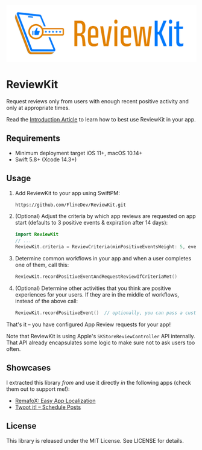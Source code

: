 
<p align="center">
    <img src="https://github.com/FlineDev/ReviewKit/blob/main/Logo.png?raw=true" width=800>
</p>

# ReviewKit

Request reviews only from users with enough recent positive activity and only at appropriate times.

Read the [Introduction Article](https://www.fline.dev/introducing-reviewkit/?ref=github.com) to learn how to best use ReviewKit in your app.

## Requirements

* Minimum deployment target iOS 11+, macOS 10.14+
* Swift 5.8+ (Xcode 14.3+) 


## Usage

1. Add ReviewKit to your app using SwiftPM:
   
   ```
   https://github.com/FlineDev/ReviewKit.git
   ```

2. (Optional) Adjust the criteria by which app reviews are requested on app start (defaults to 3 positive events & expiration after 14 days):

   ```Swift
   import ReviewKit
   // ...
   ReviewKit.criteria = ReviewCriteria(minPositiveEventsWeight: 5, eventsExpireAfterDays: 30)
   ```

3. Determine common workflows in your app and when a user completes one of them, call this:

   ```Swift
   ReviewKit.recordPositiveEventAndRequestReviewIfCriteriaMet()
   ```

4. (Optional) Determine other activities that you think are positive experiences for your users. If they are in the middle of workflows, instead of the above call:

   ```Swift
   ReviewKit.recordPositiveEvent()  // optionally, you can pass a custom `weight` parameter, defaults to 1
   ```

That's it – you have configured App Review requests for your app!

Note that ReviewKit is using Apple's `SKStoreReviewController` API internally. That API already encapsulates some logic to make sure not to ask users too often.


## Showcases

I extracted this library _from_ and use it directly _in_ the following apps (check them out to support me!):

* [RemafoX: Easy App Localization](https://remafox.app/)
* [Twoot it! – Schedule Posts](https://twoot-it.app/)


## License

This library is released under the MIT License. See LICENSE for details.
